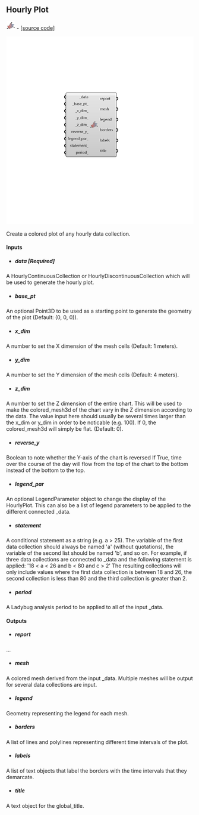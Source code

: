## Hourly Plot
![](../../images/icons/Hourly_Plot.png) - [[source code]](https://github.com/ladybug-tools/ladybug-grasshopper/blob/master/ladybug_grasshopper/src//LB%20Hourly%20Plot.py)

![](../../images/components/Hourly_Plot.png)

Create a colored plot of any hourly data collection.
 



#### Inputs
* ##### data [Required]
A HourlyContinuousCollection or HourlyDiscontinuousCollection which will be used to generate the hourly plot. 
* ##### base_pt 
An optional Point3D to be used as a starting point to generate the geometry of the plot (Default: (0, 0, 0)). 
* ##### x_dim 
A number to set the X dimension of the mesh cells (Default: 1 meters). 
* ##### y_dim 
A number to set the Y dimension of the mesh cells (Default: 4 meters). 
* ##### z_dim 
A number to set the Z dimension of the entire chart. This will be used to make the colored_mesh3d of the chart vary in the Z dimension according to the data. The value input here should usually be several times larger than the x_dim or y_dim in order to be noticable (e.g. 100). If 0, the colored_mesh3d will simply be flat. (Default: 0). 
* ##### reverse_y 
Boolean to note whether the Y-axis of the chart is reversed If True, time over the course of the day will flow from the top of the chart to the bottom instead of the bottom to the top. 
* ##### legend_par 
An optional LegendParameter object to change the display of the HourlyPlot. This can also be a list of legend parameters to be applied to the different connected _data. 
* ##### statement 
A conditional statement as a string (e.g. a > 25). 
The variable of the first data collection should always be named 'a' (without quotations), the variable of the second list should be named 'b', and so on. 
For example, if three data collections are connected to _data and the following statement is applied: '18 < a < 26 and b < 80 and c > 2' The resulting collections will only include values where the first data collection is between 18 and 26, the second collection is less than 80 and the third collection is greater than 2. 
* ##### period 
A Ladybug analysis period to be applied to all of the input _data. 

#### Outputs
* ##### report
... 
* ##### mesh
A colored mesh derived from the input _data. Multiple meshes will be output for several data collections are input. 
* ##### legend
Geometry representing the legend for each mesh. 
* ##### borders
A list of lines and polylines representing different time intervals of the plot. 
* ##### labels
A list of text objects that label the borders with the time intervals that they demarcate. 
* ##### title
A text object for the global_title. 